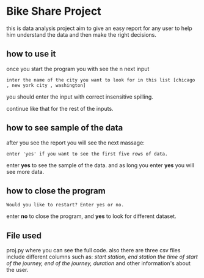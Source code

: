 # Bike Share Project

this is data analysis project aim to give an easy report for any user 
to help him understand the data and then make the right decisions.

## how to use it 

once you start the program you with see the n next input

`inter the name of the city you want to look for in this list [chicago , new york city , washington]`

you should enter the input with correct insensitive spilling.

continue like that for the rest of the inputs.

## how to see sample of the data

after you see the report you will see the next massage:

`enter 'yes' if you want to see the first five rows of data.`

enter **yes** to see the sample of the data.
and as long you enter **yes** you will see more data.

## how to close the program
`Would you like to restart? Enter yes or no.`

enter **no** to close the program, and **yes** to look for different dataset.

## File used

proj.py where you can see the full code. also there are three csv files include different columns such as: _start station, end station the time of start of the journey, end of the journey, duration_ and other information's about the user.

